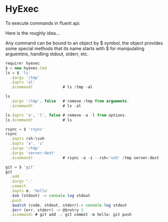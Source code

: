 # HyExec

To execute commands in fluent api.

Here is the roughly idea...

Any command can be bound to an object by $ symbol,
the object provides some special methods that its name starts with $ for
manipulating arguemtns, handling stdout, stderr, etc.

```javascript
require! hyexec
$ = new hyexec.Cmd
ls = $ 'ls'
  .$args '/tmp'
  .$opts 'al'
  .$command!             # ls /tmp -al

ls
  .$args '/tmp', false   # remove /tmp from arguments.
  .$command!             # ls -al

ls.$opts 'a', 'l', false # remove -a -l from options.
ls.$command!             # ls
```

```javascript
rsync = $ 'rsync'
rsync
  .$opts rsh:\ssh
  .$opts 'a', 'z'
  .$args '/tmp'
  .$args 'server:dest'
  .$command!             # rsync -a -z --rsh='ssh' /tmp server:dest
```

```javascript
git = $ 'git'
git
  .add
  .$args '.'
  .commit
  .$opts m, 'hello'
  .$ok (stdout) -> console.log stdout
  .push
  .$watch (code, stdout, stderr)-> console.log stdout
  .$err (err, stderr) -> @$retry 3
  .$command! # git add .; git commit -m hello; git push
```
